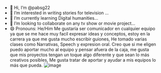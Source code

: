 - 👋 Hi, I’m @pabsg22
- 👀 I’m interested in writing stories for television ...
- 🌱 I’m currently learning  Digital humanities...
- 💞️ I’m looking to collaborate on any tv show or movie project...
- 😄 Pronouns: He/Him
  Me gustaría ser comunicador en cualquier equipo ya que se me hace muy facíl expresar ideas y conceptos, estoy en la carrera ya que me gusta mucho escribir guiones, He tomado varias clases como Narrativas, Speech y expresion oral. Creo que si me eligen puedo aportar mucho al equipo y pensar afuera de la caja, me gusta que mis proyectos tengan un toque algo diferente y que sean lo más creativos posibles, Me gusta tratar de aportar y ayudar a mis equipos lo más que pueda.
![image](https://github.com/pabsg22/pabsg22/assets/159186039/ed56d0c7-8570-4e73-9e63-9501b9e79bc4)


  


<!---
pabsg22/pabsg22 is a ✨ special ✨ repository because its `README.md` (this file) appears on your GitHub profile.
You can click the Preview link to take a look at your changes.
--->
